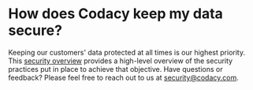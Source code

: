 # How does Codacy keep my data secure?

Keeping our customers' data protected at all times is our highest
priority. This [security overview](https://security.codacy.com/)
provides a high-level overview of the security practices put in place to
achieve that objective. Have questions or feedback? Please feel free to
reach out to us at <security@codacy.com>. 
